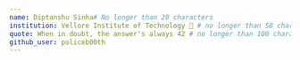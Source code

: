 ```yaml
---
name: Diptanshu Sinha# No longer than 28 characters
institution: Vellore Institute of Technology 🚩 # no longer than 58 characters
quote: When in doubt, the answer's always 42 # no longer than 100 characters, avoid using quotes(") to guarantee the format remains the same.
github_user: policeb00th
---
```

